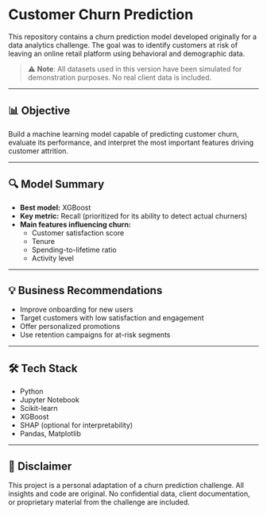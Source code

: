 # Customer Churn Prediction

This repository contains a churn prediction model developed originally for a data analytics challenge. The goal was to identify customers at risk of leaving an online retail platform using behavioral and demographic data.

> ⚠️ **Note**: All datasets used in this version have been simulated for demonstration purposes. No real client data is included.

---

## 📊 Objective

Build a machine learning model capable of predicting customer churn, evaluate its performance, and interpret the most important features driving customer attrition.

---

## 🔍 Model Summary

- **Best model:** XGBoost  
- **Key metric:** Recall (prioritized for its ability to detect actual churners)
- **Main features influencing churn:**
  - Customer satisfaction score
  - Tenure
  - Spending-to-lifetime ratio
  - Activity level

---

## 💡 Business Recommendations

- Improve onboarding for new users
- Target customers with low satisfaction and engagement
- Offer personalized promotions
- Use retention campaigns for at-risk segments

---

## 🛠️ Tech Stack

- Python
- Jupyter Notebook
- Scikit-learn
- XGBoost
- SHAP (optional for interpretability)
- Pandas, Matplotlib

---
## 📌 Disclaimer

This project is a personal adaptation of a churn prediction challenge. All insights and code are original. No confidential data, client documentation, or proprietary material from the challenge are included.
